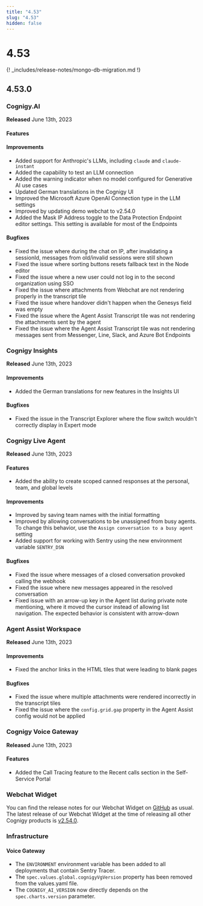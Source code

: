 ```yaml
---
title: "4.53"
slug: "4.53"
hidden: false
---
```


# 4.53

{! _includes/release-notes/mongo-db-migration.md !}

## 4.53.0

### Cognigy.AI

**Released** June 13th, 2023

#### Features

#### Improvements

- Added support for Anthropic's LLMs, including `claude` and `claude-instant`
- Added the capability to test an LLM connection 
- Added the warning indicator when no model configured for Generative AI use cases
- Updated German translations in the Cognigy UI
- Improved the Microsoft Azure OpenAI Connection type in the LLM settings
- Improved by updating demo webchat to v2.54.0
- Added the Mask IP Address toggle to the Data Protection Endpoint editor settings. This setting is available for most of the Endpoints

#### Bugfixes

- Fixed the issue where during the chat on IP, after invalidating a sessionId, messages from old/invalid sessions were still shown
- Fixed the issue where sorting buttons resets fallback text in the Node editor
- Fixed the issue where a new user could not log in to the second organization using SSO
- Fixed the issue where attachments from Webchat are not rendering properly in the transcript tile
- Fixed the issue where handover didn't happen when the Genesys field was empty
- Fixed the issue where the Agent Assist Transcript tile was not rendering the attachments sent by the agent
- Fixed the issue where the Agent Assist Transcript tile was not rendering messages sent from Messenger, Line, Slack, and Azure Bot Endpoints

### Cognigy Insights

**Released** June 13th, 2023

#### Improvements

- Added the German translations for new features in the Insights UI

#### Bugfixes

- Fixed the issue in the Transcript Explorer where the flow switch wouldn't correctly display in Expert mode

### Cognigy Live Agent

**Released** June 13th, 2023

#### Features

- Added the ability to create scoped canned responses at the personal, team, and global levels

#### Improvements

- Improved by saving team names with the initial formatting
- Improved by allowing conversations to be unassigned from busy agents. To change this behavior, use the `Assign conversation to a busy agent` setting
- Added support for working with Sentry using the new environment variable `SENTRY_DSN`

#### Bugfixes

- Fixed the issue where messages of a closed conversation provoked calling the webhook
- Fixed the issue where new messages appeared in the resolved conversation
- Fixed issue with an arrow-up key in the Agent list during private note mentioning, where it moved the cursor instead of allowing list navigation. The expected behavior is consistent with arrow-down

### Agent Assist Workspace

**Released** June 13th, 2023

#### Improvements

- Fixed the anchor links in the HTML tiles that were leading to blank pages

#### Bugfixes

- Fixed the issue where multiple attachments were rendered incorrectly in the transcript tiles
- Fixed the issue where the `config.grid.gap` property in the Agent Assist config would not be applied

### Cognigy Voice Gateway

**Released** June 13th, 2023

#### Features

- Added the Call Tracing feature to the Recent calls section in the Self-Service Portal

### Webchat Widget

You can find the release notes for our Webchat Widget on [GitHub](https://github.com/Cognigy/WebchatWidget/releases) as usual. The latest release of our Webchat Widget at the time of releasing all other Cognigy products is [v2.54.0](https://github.com/Cognigy/WebchatWidget/releases/tag/v2.54.0).

### Infrastructure

#### Voice Gateway

- The `ENVIRONMENT` environment variable has been added to all deployments that contain Sentry Tracer.
- The `spec.values.global.cognigyVgVersion` property has been removed from the values.yaml file.
- The `COGNIGY_AI_VERSION` now directly depends on the `spec.charts.version` parameter.

